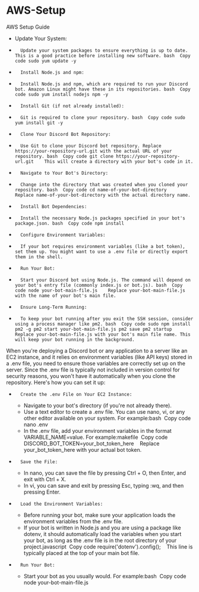 # AWS-Setup
AWS Setup Guide 


* 	Update Your System:
* 		Update your system packages to ensure everything is up to date. This is a good practice before installing new software. bash  Copy code sudo yum update -y   
* 		Install Node.js and npm:
* 		Install Node.js and npm, which are required to run your Discord bot. Amazon Linux might have these in its repositories. bash  Copy code sudo yum install nodejs npm -y   
* 		Install Git (if not already installed):
* 		Git is required to clone your repository. bash  Copy code sudo yum install git -y   
* 		Clone Your Discord Bot Repository:
* 		Use Git to clone your Discord bot repository. Replace https://your-repository-url.git with the actual URL of your repository. bash  Copy code git clone https://your-repository-url.git    This will create a directory with your bot's code in it.
* 		Navigate to Your Bot's Directory:
* 		Change into the directory that was created when you cloned your repository. bash  Copy code cd name-of-your-bot-directory    Replace name-of-your-bot-directory with the actual directory name.
* 		Install Bot Dependencies:
* 		Install the necessary Node.js packages specified in your bot's package.json. bash  Copy code npm install   
* 		Configure Environment Variables:
* 		If your bot requires environment variables (like a bot token), set them up. You might want to use a .env file or directly export them in the shell.
* 		Run Your Bot:
* 		Start your Discord bot using Node.js. The command will depend on your bot's entry file (commonly index.js or bot.js). bash  Copy code node your-bot-main-file.js    Replace your-bot-main-file.js with the name of your bot's main file.
* 		Ensure Long-Term Running:
* 		To keep your bot running after you exit the SSH session, consider using a process manager like pm2. bash  Copy code sudo npm install pm2 -g pm2 start your-bot-main-file.js pm2 save pm2 startup    Replace your-bot-main-file.js with your bot's main file name. This will keep your bot running in the background.


When you're deploying a Discord bot or any application to a server like an EC2 instance, and it relies on environment variables (like API keys) stored in a .env file, you need to ensure those variables are correctly set up on the server. Since the .env file is typically not included in version control for security reasons, you won't have it automatically when you clone the repository. Here's how you can set it up:
* 		Create the .env File on Your EC2 Instance:
    * Navigate to your bot's directory (if you're not already there).
    * Use a text editor to create a .env file. You can use nano, vi, or any other editor available on your system. For example:bash  Copy code nano .env   
    * In the .env file, add your environment variables in the format VARIABLE_NAME=value. For example:makefile  Copy code DISCORD_BOT_TOKEN=your_bot_token_here    Replace your_bot_token_here with your actual bot token.
* 		Save the File:
    * In nano, you can save the file by pressing Ctrl + O, then Enter, and exit with Ctrl + X.
    * In vi, you can save and exit by pressing Esc, typing :wq, and then pressing Enter.
* 		Load the Environment Variables:
    * Before running your bot, make sure your application loads the environment variables from the .env file.
    * If your bot is written in Node.js and you are using a package like dotenv, it should automatically load the variables when you start your bot, as long as the .env file is in the root directory of your project.javascript  Copy code require('dotenv').config();    This line is typically placed at the top of your main bot file.
* 		Run Your Bot:
    * Start your bot as you usually would. For example:bash  Copy code node your-bot-main-file.js 


